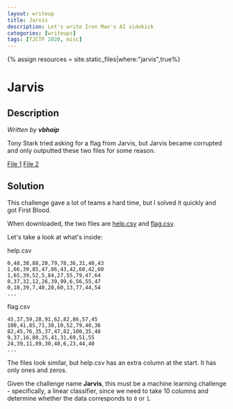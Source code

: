 ```yaml
---
layout: writeup
title: Jarvis
description: Let's write Iron Man's AI sidekick
categories: [writeups]
tags: [TJCTF 2020, misc]
---
```


{% assign resources = site.static_files|where:"jarvis",true%}
# Jarvis

## Description

*Written by __vbhaip__*

Tony Stark tried asking for a flag from Jarvis, but Jarvis became corrupted and only outputted these two files for some reason.

[File 1]({{resources[0]}})
[File 2]({{resources[1]}})

## Solution
This challenge gave a lot of teams a hard time, but I solved it quickly and got First Blood.

When downloaded, the two files are [help.csv](resources[0]) and [flag.csv](resources[1]).

Let's take a look at what's inside:

help.csv
```
0,48,38,88,20,79,78,36,31,40,43
1,66,39,85,47,86,43,42,60,42,60
1,65,39,52,5,84,27,55,79,47,64
0,37,32,12,26,39,99,6,56,55,47
0,18,39,7,40,28,60,13,77,44,54
...
```

flag.csv
```
45,37,59,28,91,62,82,86,57,45
100,41,85,71,38,10,52,79,40,36
82,45,76,35,37,47,82,100,35,48
9,37,16,80,25,41,31,69,51,55
24,39,11,89,30,48,6,23,44,40
...
```

The files look similar, but help.csv has an extra column at the start. It has only ones and zeros.

Given the challenge name **Jarvis**, this must be a machine learning challenge - specifically, a linear classifier, since we need to take 10 columns and determine whether the data corresponds to `0` or `1`.
